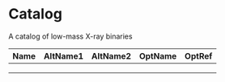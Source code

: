 # Catalog
A catalog of low-mass X-ray binaries

|Name|AltName1|AltName2|OptName|OptRef|
|---|---|---|---|---|
|   |   |   |   |   |
|   |   |   |   |   |
|   |   |   |   |   |
